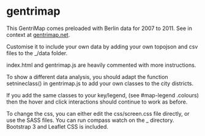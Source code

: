 gentrimap
=========

This GentriMap comes preloaded with Berlin data for 2007 to 2011. See in context at <a href="http://gentrimap.net">gentrimap.net</a>.

Customise it to include your own data by adding your own topojson and csv files to the _/data folder.

index.html and gentrimap.js are heavily commented with more instructions.

To show a different data analysis, you should adapt the function setnineclass() in gentrimap.js to add your own classes to the city districts.

If you add the same classes to your key/legend, (see #map-legend .colours) then the hover and click interactions should continue to work as before.

To change the css, you can either edit the css/screen.css file directly, or use the SASS files. You can run compass watch on the _ directory. Bootstrap 3 and Leaflet CSS is included.